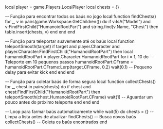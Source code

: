 local player = game.Players.LocalPlayer
local chests = {}

-- Função para encontrar todos os baús no jogo
local function findChests()
    for _, v in pairs(game.Workspace:GetChildren()) do
        if v:IsA("Model") and v:FindFirstChild("HumanoidRootPart") and string.find(v.Name, "Chest") then
            table.insert(chests, v)
        end
    end
end

-- Função para teleportar suavemente até os baús
local function teleportSmooth(target)
    if target and player.Character and player.Character:FindFirstChild("HumanoidRootPart") then
        local humanoidRootPart = player.Character.HumanoidRootPart
        for i = 1, 10 do -- Teleporte em 10 pequenos passos
            humanoidRootPart.CFrame = humanoidRootPart.CFrame:Lerp(target.CFrame, 0.2)
            wait(0.1) -- Pequeno delay para evitar kick
        end
    end
end

-- Função para coletar baús de forma segura
local function collectChests()
    for _, chest in pairs(chests) do
        if chest and chest:FindFirstChild("HumanoidRootPart") then
            teleportSmooth(chest.HumanoidRootPart.CFrame)
            wait(1) -- Aguardar um pouco antes do próximo teleporte
        end
    end
end

-- Loop para farmar baús automaticamente
while wait(5) do
    chests = {} -- Limpa a lista antes de atualizar
    findChests() -- Busca novos baús
    collectChests() -- Coleta os baús encontrados
end
